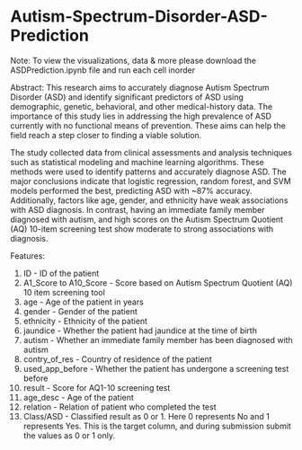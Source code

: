 # Autism-Spectrum-Disorder-ASD-Prediction
Note: To view the visualizations, data & more please download the ASDPrediction.ipynb file and run each cell inorder

Abstract:
This research aims to accurately diagnose Autism Spectrum Disorder (ASD) and identify significant predictors of ASD using demographic, genetic, behavioral, and other medical-history data. The importance of this study lies in addressing the high prevalence of ASD currently with no functional means of prevention. These aims can help the field reach a step closer to finding a viable solution. 

The study collected data from clinical assessments and analysis techniques such as statistical modeling and machine learning algorithms. These methods were used to identify patterns and accurately diagnose ASD. The major conclusions indicate that logistic regression, random forest, and SVM models performed the best, predicting ASD with ~87% accuracy. Additionally, factors like age, gender, and ethnicity have weak associations with ASD diagnosis. In contrast, having an immediate family member diagnosed with autism, and high scores on the Autism Spectrum Quotient (AQ) 10-item screening test show moderate to strong associations with diagnosis.


Features:
1. ID - ID of the patient
2. A1_Score to A10_Score - Score based on Autism Spectrum Quotient (AQ) 10 item screening tool
3. age - Age of the patient in years
4. gender - Gender of the patient
5. ethnicity - Ethnicity of the patient
6. jaundice - Whether the patient had jaundice at the time of birth
7. autism - Whether an immediate family member has been diagnosed with autism
8. contry_of_res - Country of residence of the patient
9. used_app_before - Whether the patient has undergone a screening test before
10. result - Score for AQ1-10 screening test
11. age_desc - Age of the patient
12. relation - Relation of patient who completed the test
13. Class/ASD - Classified result as 0 or 1. Here 0 represents No and 1 represents Yes. This is the target column, and during submission submit the values as 0 or 1 only.
